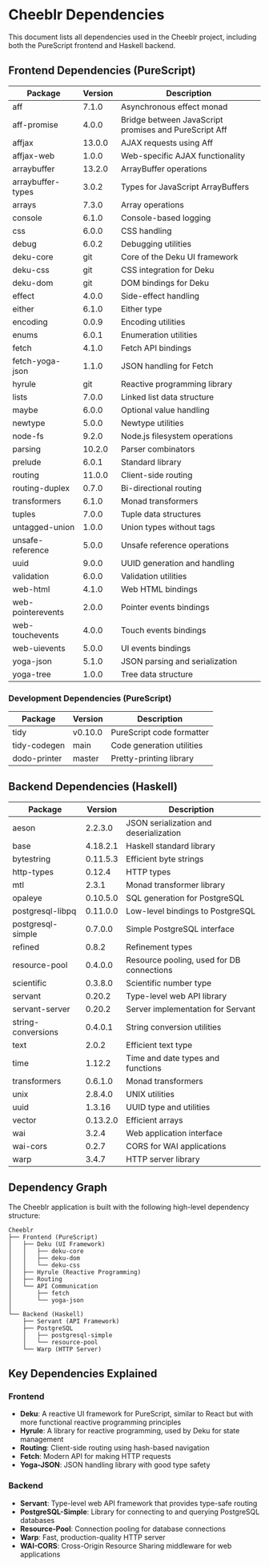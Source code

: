 # Cheeblr Dependencies

This document lists all dependencies used in the Cheeblr project, including both the PureScript frontend and Haskell backend.

## Frontend Dependencies (PureScript)

| Package | Version | Description |
|---------|---------|-------------|
| aff | 7.1.0 | Asynchronous effect monad |
| aff-promise | 4.0.0 | Bridge between JavaScript promises and PureScript Aff |
| affjax | 13.0.0 | AJAX requests using Aff |
| affjax-web | 1.0.0 | Web-specific AJAX functionality |
| arraybuffer | 13.2.0 | ArrayBuffer operations |
| arraybuffer-types | 3.0.2 | Types for JavaScript ArrayBuffers |
| arrays | 7.3.0 | Array operations |
| console | 6.1.0 | Console-based logging |
| css | 6.0.0 | CSS handling |
| debug | 6.0.2 | Debugging utilities |
| deku-core | git | Core of the Deku UI framework |
| deku-css | git | CSS integration for Deku |
| deku-dom | git | DOM bindings for Deku |
| effect | 4.0.0 | Side-effect handling |
| either | 6.1.0 | Either type |
| encoding | 0.0.9 | Encoding utilities |
| enums | 6.0.1 | Enumeration utilities |
| fetch | 4.1.0 | Fetch API bindings |
| fetch-yoga-json | 1.1.0 | JSON handling for Fetch |
| hyrule | git | Reactive programming library |
| lists | 7.0.0 | Linked list data structure |
| maybe | 6.0.0 | Optional value handling |
| newtype | 5.0.0 | Newtype utilities |
| node-fs | 9.2.0 | Node.js filesystem operations |
| parsing | 10.2.0 | Parser combinators |
| prelude | 6.0.1 | Standard library |
| routing | 11.0.0 | Client-side routing |
| routing-duplex | 0.7.0 | Bi-directional routing |
| transformers | 6.1.0 | Monad transformers |
| tuples | 7.0.0 | Tuple data structures |
| untagged-union | 1.0.0 | Union types without tags |
| unsafe-reference | 5.0.0 | Unsafe reference operations |
| uuid | 9.0.0 | UUID generation and handling |
| validation | 6.0.0 | Validation utilities |
| web-html | 4.1.0 | Web HTML bindings |
| web-pointerevents | 2.0.0 | Pointer events bindings |
| web-touchevents | 4.0.0 | Touch events bindings |
| web-uievents | 5.0.0 | UI events bindings |
| yoga-json | 5.1.0 | JSON parsing and serialization |
| yoga-tree | 1.0.0 | Tree data structure |

### Development Dependencies (PureScript)

| Package | Version | Description |
|---------|---------|-------------|
| tidy | v0.10.0 | PureScript code formatter |
| tidy-codegen | main | Code generation utilities |
| dodo-printer | master | Pretty-printing library |

## Backend Dependencies (Haskell)

| Package | Version | Description |
|---------|---------|-------------|
| aeson | 2.2.3.0 | JSON serialization and deserialization |
| base | 4.18.2.1 | Haskell standard library |
| bytestring | 0.11.5.3 | Efficient byte strings |
| http-types | 0.12.4 | HTTP types |
| mtl | 2.3.1 | Monad transformer library |
| opaleye | 0.10.5.0 | SQL generation for PostgreSQL |
| postgresql-libpq | 0.11.0.0 | Low-level bindings to PostgreSQL |
| postgresql-simple | 0.7.0.0 | Simple PostgreSQL interface |
| refined | 0.8.2 | Refinement types |
| resource-pool | 0.4.0.0 | Resource pooling, used for DB connections |
| scientific | 0.3.8.0 | Scientific number type |
| servant | 0.20.2 | Type-level web API library |
| servant-server | 0.20.2 | Server implementation for Servant |
| string-conversions | 0.4.0.1 | String conversion utilities |
| text | 2.0.2 | Efficient text type |
| time | 1.12.2 | Time and date types and functions |
| transformers | 0.6.1.0 | Monad transformers |
| unix | 2.8.4.0 | UNIX utilities |
| uuid | 1.3.16 | UUID type and utilities |
| vector | 0.13.2.0 | Efficient arrays |
| wai | 3.2.4 | Web application interface |
| wai-cors | 0.2.7 | CORS for WAI applications |
| warp | 3.4.7 | HTTP server library |

## Dependency Graph

The Cheeblr application is built with the following high-level dependency structure:

```
Cheeblr
├── Frontend (PureScript)
│   ├── Deku (UI Framework)
│   │   ├── deku-core
│   │   ├── deku-dom
│   │   └── deku-css
│   ├── Hyrule (Reactive Programming)
│   ├── Routing
│   └── API Communication
│       ├── fetch
│       └── yoga-json
│
└── Backend (Haskell)
    ├── Servant (API Framework)
    ├── PostgreSQL
    │   ├── postgresql-simple
    │   └── resource-pool
    └── Warp (HTTP Server)
```

## Key Dependencies Explained

### Frontend

- **Deku**: A reactive UI framework for PureScript, similar to React but with more functional reactive programming principles
- **Hyrule**: A library for reactive programming, used by Deku for state management
- **Routing**: Client-side routing using hash-based navigation
- **Fetch**: Modern API for making HTTP requests
- **Yoga-JSON**: JSON handling library with good type safety

### Backend

- **Servant**: Type-level web API framework that provides type-safe routing
- **PostgreSQL-Simple**: Library for connecting to and querying PostgreSQL databases
- **Resource-Pool**: Connection pooling for database connections
- **Warp**: Fast, production-quality HTTP server
- **WAI-CORS**: Cross-Origin Resource Sharing middleware for web applications
